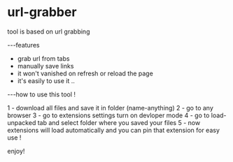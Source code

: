 # url-grabber
tool is based on url grabbing 



---features

- grab url from tabs
- manually save links  
- it won't vanished on refresh or reload the page 
- it's easily to use it ..



---how to use this tool !

1 - download all files and save it in folder (name-anything)
2 - go to any browser 
3 - go to extensions settings turn on devloper mode 
4 - go to load-unpacked tab and select folder where you saved your files 
5 - now extensions will load automatically and you can pin that extension for easy use !

enjoy!

